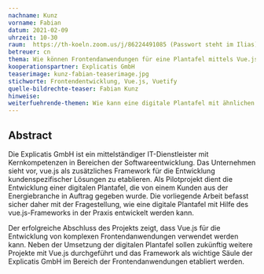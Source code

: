 ```yaml
---
nachname: Kunz
vorname: Fabian
datum: 2021-02-09
uhrzeit: 10-30
raum:  https://th-koeln.zoom.us/j/86224491085 (Passwort steht im Ilias) Präsentation
betreuer: cn
thema: Wie können Frontendanwendungen für eine Plantafel mittels Vue.js entwickelt werden?
kooperationspartner: Explicatis GmbH
teaserimage: kunz-fabian-teaserimage.jpg
stichworte: Frontendentwicklung, Vue.js, Vuetify
quelle-bildrechte-teaser: Fabian Kunz
hinweise:
weiterfuehrende-themen: Wie kann eine digitale Plantafel mit ähnlichen Frameworks wie z.B. Angular oder React entwickelt werden und welche Unterschiede gibt es dabei? | Was sind die Unterschiede von Vue.js zu Angular oder React?
---
```


## Abstract

Die Explicatis GmbH ist ein mittelständiger IT-Dienstleister mit Kernkompetenzen in Bereichen der Softwareentwicklung. Das Unternehmen sieht vor, vue.js als zusätzliches Framework für die Entwicklung kundenspezifischer Lösungen zu etablieren. Als Pilotprojekt dient die Entwicklung einer digitalen Plantafel, die von einem Kunden aus der Energiebranche in Auftrag gegeben wurde. Die vorliegende Arbeit befasst sicher daher mit der Fragestellung, wie eine digitale Plantafel mit Hilfe des vue.js-Frameworks in der Praxis entwickelt werden kann.

Der erfolgreiche Abschluss des Projekts zeigt, dass Vue.js für die Entwicklung von komplexen Frontendanwendungen verwendet werden kann. Neben der Umsetzung der digitalen Plantafel sollen zukünftig weitere Projekte mit Vue.js durchgeführt und das Framework als wichtige Säule der Explicatis GmbH im Bereich der Frontendanwendungen etabliert werden.